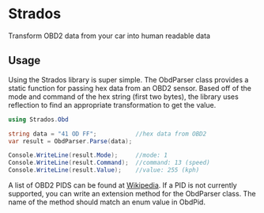 # Strados
Transform OBD2 data from your car into human readable data

## Usage
Using the Strados library is super simple. The ObdParser class provides a static function for passing hex data from an OBD2 sensor. Based off of the mode and command of the hex string (first two bytes), the library uses reflection to find an appropriate transformation to get the value.

```C#
using Strados.Obd

string data = "41 OD FF"; 			//hex data from OBD2
var result = ObdParser.Parse(data);

Console.WriteLine(result.Mode);		//mode: 1
Console.WriteLine(result.Command);  //command: 13 (speed)
Console.WriteLine(result.Value);	//value: 255 (kph)
```

A list of OBD2 PIDS can be found at [Wikipedia](http://en.wikipedia.org/wiki/OBD-II_PIDs). If a PID is not currently supported, you can write an extension method for the ObdParser class. The name of the method should match an enum value in ObdPid. 